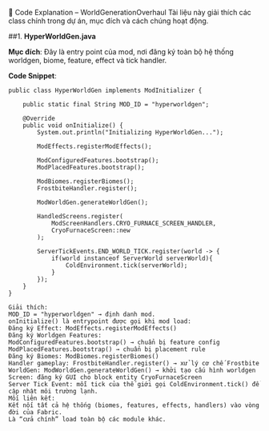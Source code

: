 🧩 Code Explanation – WorldGenerationOverhaul
Tài liệu này giải thích các class chính trong dự án, mục đích và cách chúng hoạt động.

##1. **HyperWorldGen.java**

**Mục đích**:
Đây là entry point của mod, nơi đăng ký toàn bộ hệ thống worldgen, biome, feature, effect và tick handler.

**Code Snippet**:

```
public class HyperWorldGen implements ModInitializer {

    public static final String MOD_ID = "hyperworldgen";

    @Override
    public void onInitialize() {
        System.out.println("Initializing HyperWorldGen...");

        ModEffects.registerModEffects();

        ModConfiguredFeatures.bootstrap();
        ModPlacedFeatures.bootstrap();

        ModBiomes.registerBiomes();
        FrostbiteHandler.register();

        ModWorldGen.generateWorldGen();

        HandledScreens.register(
            ModScreenHandlers.CRYO_FURNACE_SCREEN_HANDLER,
            CryoFurnaceScreen::new
        );

        ServerTickEvents.END_WORLD_TICK.register(world -> {
            if(world instanceof ServerWorld serverWorld){
                ColdEnvironment.tick(serverWorld);
            }
        });
    }
}

Giải thích:
MOD_ID = "hyperworldgen" → định danh mod.
onInitialize() là entrypoint được gọi khi mod load:
Đăng ký Effect: ModEffects.registerModEffects()
Đăng ký Worldgen Features:
ModConfiguredFeatures.bootstrap() → chuẩn bị feature config
ModPlacedFeatures.bootstrap() → chuẩn bị placement rule
Đăng ký Biomes: ModBiomes.registerBiomes()
Handler gameplay: FrostbiteHandler.register() → xử lý cơ chế Frostbite
WorldGen: ModWorldGen.generateWorldGen() → khởi tạo cấu hình worldgen
Screen: đăng ký GUI cho block entity CryoFurnaceScreen
Server Tick Event: mỗi tick của thế giới gọi ColdEnvironment.tick() để cập nhật môi trường lạnh.
Mối liên kết:
Kết nối tất cả hệ thống (biomes, features, effects, handlers) vào vòng đời của Fabric.
Là “cửa chính” load toàn bộ các module khác.
